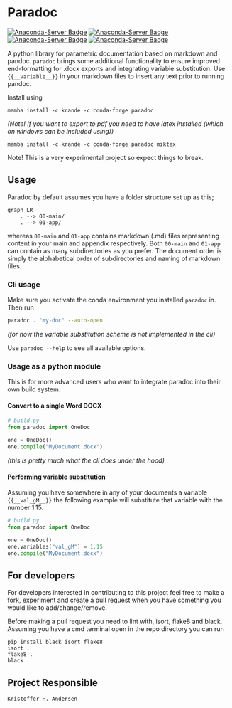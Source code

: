# Paradoc

[![Anaconda-Server Badge](https://anaconda.org/krande/paradoc/badges/version.svg)](https://anaconda.org/krande/paradoc)
[![Anaconda-Server Badge](https://anaconda.org/krande/paradoc/badges/latest_release_date.svg)](https://anaconda.org/krande/paradoc)
[![Anaconda-Server Badge](https://anaconda.org/krande/paradoc/badges/platforms.svg)](https://anaconda.org/krande/paradoc)
[![Anaconda-Server Badge](https://anaconda.org/krande/paradoc/badges/downloads.svg)](https://anaconda.org/krande/paradoc)

A python library for parametric documentation based on markdown and pandoc. `paradoc` brings
some additional functionality to ensure improved end-formatting for .docx exports and integrating 
variable substitution. Use `{{__variable__}}` in your markdown files to insert any text prior to running pandoc.

Install using

```
mamba install -c krande -c conda-forge paradoc
```

_(Note! If you want to export to pdf you need to have latex installed (which on windows can be included using))_

```
mamba install -c krande -c conda-forge paradoc miktex
```


Note! This is a very experimental project so expect things to break.

## Usage

Paradoc by default assumes you have a folder structure set up as this;

```mermaid
graph LR
    . --> 00-main/
    . --> 01-app/
```

whereas `00-main` and `01-app` contains markdown (.md) files representing content in your
main and appendix respectively. Both `00-main` and `01-app` can contain as many subdirectories
as you prefer. The document order is simply the alphabetical order of subdirectories and naming of markdown files.

### Cli usage

Make sure you activate the conda environment you installed `paradoc` in. Then run

```bash
paradoc . "my-doc" --auto-open
```

_(for now the variable substitution scheme is not implemented in the cli)_

Use `paradoc --help` to see all available options.

### Usage as a python module

This is for more advanced users who want to integrate paradoc into their own build system.

#### Convert to a single Word DOCX

```python
# build.py
from paradoc import OneDoc

one = OneDoc()
one.compile("MyDocument.docx")
```

_(this is pretty much what the cli does under the hood)_

#### Performing variable substitution

Assuming you have somewhere in any of your documents a variable `{{__val_gM__}}` the following
example will substitute that variable with the number 1.15.

```python
# build.py
from paradoc import OneDoc

one = OneDoc()
one.variables["val_gM"] = 1.15
one.compile("MyDocument.docx")
```

## For developers

For developers interested in contributing to this project feel free to 
make a fork, experiment and create a pull request when you have something you 
would like to add/change/remove. 

Before making a pull request you need to lint with, isort, flake8 and black.
Assuming you have a cmd terminal open in the repo directory you can
run

````
pip install black isort flake8
isort .
flake8 .
black .
````

## Project Responsible ###

	Kristoffer H. Andersen